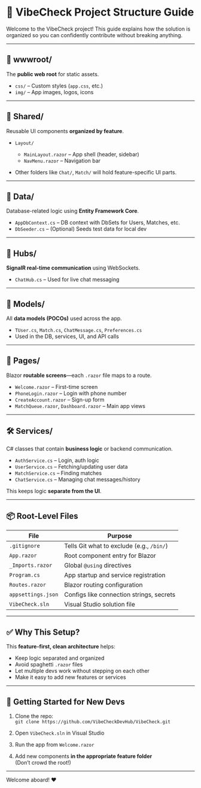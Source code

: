 # 🧭 VibeCheck Project Structure Guide

Welcome to the VibeCheck project! This guide explains how the solution is organized so you can confidently contribute without breaking anything.

---

## 📁 wwwroot/

The **public web root** for static assets.

- `css/` – Custom styles (`app.css`, etc.)
- `img/` – App images, logos, icons

---

## 🧩 Shared/

Reusable UI components **organized by feature**.

- `Layout/`
  - `MainLayout.razor` – App shell (header, sidebar)
  - `NavMenu.razor` – Navigation bar

- Other folders like `Chat/`, `Match/` will hold feature-specific UI parts.

---

## 🧬 Data/

Database-related logic using **Entity Framework Core**.

- `AppDbContext.cs` – DB context with DbSets for Users, Matches, etc.
- `DbSeeder.cs` – (Optional) Seeds test data for local dev

---

## 💬 Hubs/

**SignalR real-time communication** using WebSockets.

- `ChatHub.cs` – Used for live chat messaging

---

## 🧠 Models/

All **data models (POCOs)** used across the app.

- `TUser.cs`, `Match.cs`, `ChatMessage.cs`, `Preferences.cs`
- Used in the DB, services, UI, and API calls

---

## 📄 Pages/

Blazor **routable screens**—each `.razor` file maps to a route.

- `Welcome.razor` – First-time screen
- `PhoneLogin.razor` – Login with phone number
- `CreateAccount.razor` – Sign-up form
- `MatchQueue.razor`, `Dashboard.razor` – Main app views

---

## 🛠 Services/

C# classes that contain **business logic** or backend communication.

- `AuthService.cs` – Login, auth logic
- `UserService.cs` – Fetching/updating user data
- `MatchService.cs` – Finding matches
- `ChatService.cs` – Managing chat messages/history

This keeps logic **separate from the UI**.

---

## 📦 Root-Level Files

| File                     | Purpose                                       |
|--------------------------|-----------------------------------------------|
| `.gitignore`             | Tells Git what to exclude (e.g., `/bin/`)     |
| `App.razor`              | Root component entry for Blazor               |
| `_Imports.razor`         | Global `@using` directives                    |
| `Program.cs`             | App startup and service registration          |
| `Routes.razor`           | Blazor routing configuration                  |
| `appsettings.json`       | Configs like connection strings, secrets      |
| `VibeCheck.sln`          | Visual Studio solution file                   |

---

## ✅ Why This Setup?

This **feature-first, clean architecture** helps:

- Keep logic separated and organized
- Avoid spaghetti `.razor` files
- Let multiple devs work without stepping on each other
- Make it easy to add new features or services

---

## 🚀 Getting Started for New Devs

1. Clone the repo:  
   `git clone https://github.com/VibeCheckDevHub/VibeCheck.git`

2. Open `VibeCheck.sln` in Visual Studio

3. Run the app from `Welcome.razor`

4. Add new components **in the appropriate feature folder**  
   (Don’t crowd the root!)

---

Welcome aboard! ❤️

